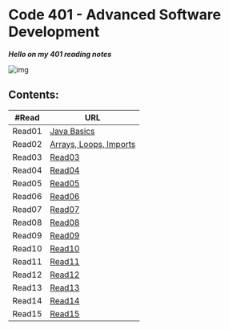 # Code 401 - Advanced Software Development 

***Hello on my 401 reading notes***

![img](https://cdn1.iconfinder.com/data/icons/popicon-education/256/10-512.png)

## **Contents:**

| #Read     | URL |
| ----------- | ----------- |
| Read01    | [Java Basics](https://heba1998.github.io/Reading-Note-/code401/Read01)     |
|Read02   |       [Arrays, Loops, Imports](https://heba1998.github.io/Reading-Note-/code401/Read02) |
|Read03   |       [Read03](https://heba1998.github.io/Reading-Note-/code401/Read03) |
|Read04   |       [Read04](https://heba1998.github.io/Reading-Note-) |
|Read05   |       [Read05](https://heba1998.github.io/Reading-Note-) |
|Read06   |       [Read06](https://heba1998.github.io/Reading-Note-) |
|Read07   |       [Read07](https://heba1998.github.io/Reading-Note-) |
|Read08   |       [Read08](https://heba1998.github.io/Reading-Note-) |
|Read09   |       [Read09](https://heba1998.github.io/Reading-Note-) |
|Read10   |       [Read10](https://heba1998.github.io/Reading-Note-) |
|Read11   |       [Read11](https://heba1998.github.io/Reading-Note-) |
|Read12   |       [Read12](https://heba1998.github.io/Reading-Note-/code401) |
|Read13   |       [Read13](https://heba1998.github.io/Reading-Note-/code401) |
|Read14  |       [Read14](https://heba1998.github.io/Reading-Note-/code401)|
|Read15  |       [Read15](https://heba1998.github.io/Reading-Note-/code401)|
